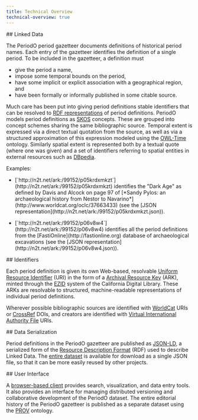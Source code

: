 ```yaml
---
title: Technical Overview
technical-overview: true
---
```


<!-- note: MUST leave blank lines after paragraphs -->

<section>
## Linked Data

The PeriodO period gazetteer documents definitions of historical period names. Each entry of the gazetteer identifies the definition of a single period. To be included in the gazetteer, a definition must

* give the period a name,
* impose some temporal bounds on the period,
* have some implicit or explicit association with a geographical region, and
* have been formally or informally published in some citable source.

Much care has been put into giving period definitions stable identifiers that can be resolved to [RDF representations](/data-model/) of period definitions. PeriodO models period definitions as [SKOS][skos] concepts. These are grouped into concept schemes sharing the same bibliographic source. Temporal extent is expressed via a direct textual quotation from the source, as well as via a structured approximation of this expression modeled using the [OWL-Time][owltime] ontology. Similarly spatial extent is represented both by a textual quote (where one was given) and a set of identifiers referring to spatial entities in external resources such as [DBpedia][dbpedia].

Examples:

* <p>[`http://n2t.net/ark:/99152/p05krdxmkzt`](http://n2t.net/ark:/99152/p05krdxmkzt) identifies the "Dark Age" as defined by Davis and Alcock on page 97 of [*Sandy Pylos: an archaeological history from Nestor to Navarino*](http://www.worldcat.org/oclc/37663433) (see the [JSON representation](http://n2t.net/ark:/99152/p05krdxmkzt.json)).</p>
* <p>[`http://n2t.net/ark:/99152/p06v8w4`](http://n2t.net/ark:/99152/p06v8w4) identifies all the period definitions from the [FastiOnline](http://fastionline.org) database of archaeological excavations (see the [JSON representation](http://n2t.net/ark:/99152/p06v8w4.json)).</p>

</section>

<section>
## Identifiers

Each period definition is given its own Web-based, resolvable [Uniform Resource Identifier][uri] (URI) in the form of a [Archival Resource Key][ark] (ARK), minted through the [EZID][ezid] system of the California Digital Library. These ARKs are resolvable to structured, machine-readable representations of individual period definitions.

Wherever possible bibliographic sources are identified with [WorldCat][worldcat] URIs or [CrossRef][crossref] DOIs, and creators are identified with [Virtual International Authority File][viaf] URIs. 

</section>

<section>
## Data Serialization

Period definitions in the PeriodO gazetteer are published as [JSON-LD][jsonld], a serialized form of the [Resource Description Format][rdf] (RDF) used to describe Linked Data. The [entire dataset](http://n2t.net/ark:/99152/p0d.json) is available for download as a single JSON file, so that it can be more easily reused by other projects.

</section>

<section>
## User Interface

A [browser-based client](http://n2t.net/ark:/99152/p0) provides search, visualization, and data entry tools. It also provides an interface for managing distributed versioning and collaborative development of the PeriodO dataset. The entire editorial history of the PeriodO gazetteer is published as a separate dataset using the [PROV][prov] ontology.

</section>


[arena]: http://ads.ahds.ac.uk/arena/search/period.cfm
[ark]: https://tools.ietf.org/html/draft-kunze-ark-18
[ato]: http://en.wikipedia.org/wiki/Allen's_interval_algebra
[cdl]: http://www.cdlib.org/
[crossref]: http://www.crossref.org
[csv]: http://en.wikipedia.org/wiki/Comma-separated_values
[dbpedia]: http://wiki.dbpedia.org
[doi]: http://en.wikipedia.org/wiki/Digital_object_identifier
[ezid]: http://ezid.cdlib.org/
[ghub]: https://github.com
[jday]: http://en.wikipedia.org/wiki/Julian_day
[json]: http://www.json.org/
[jsonld]: http://json-ld.org/
[orc]: http://orcid.org
[owltime]: http://www.w3.org/TR/owl-time/
[ple]: http://pleiades.stoa.org/
[pel]: http://pelagios-project.blogspot.com/p/about-pelagios.html
[prov]: http://www.w3.org/TR/prov-primer/
[rdf]: http://www.w3.org/RDF/
[skos]: http://www.w3.org/TR/skos-primer/
[star]: http://reswin1.isd.glam.ac.uk/STAR/UI/timelineclient.html
[uri]: http://en.wikipedia.org/wiki/Uniform_resource_identifier
[viaf]: http://viaf.org
[wdata]: https://www.wikidata.org
[worldcat]: http://www.worldcat.org
